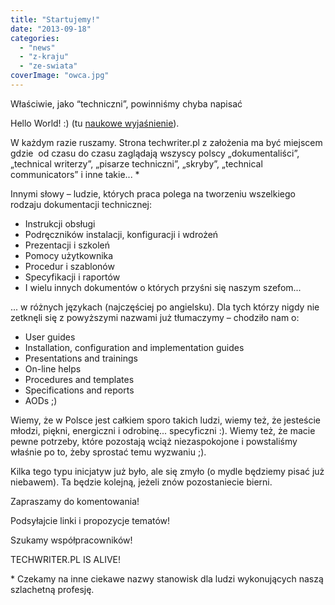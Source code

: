 ```yaml
---
title: "Startujemy!"
date: "2013-09-18"
categories:
  - "news"
  - "z-kraju"
  - "ze-swiata"
coverImage: "owca.jpg"
---
```


Właściwie, jako “techniczni”, powinniśmy chyba napisać

Hello World! :) (tu [naukowe wyjaśnienie](http://pl.wikipedia.org/wiki/Hello_world)).

W każdym razie ruszamy. Strona techwriter.pl z założenia ma być miejscem gdzie  od czasu do czasu zaglądają wszyscy polscy „dokumentaliści”, „technical writerzy”, „pisarze techniczni”, „skryby”, „technical communicators” i inne takie... \*

Innymi słowy – ludzie, których praca polega na tworzeniu wszelkiego rodzaju dokumentacji technicznej:

- Instrukcji obsługi
- Podręczników instalacji, konfiguracji i wdrożeń
- Prezentacji i szkoleń
- Pomocy użytkownika
- Procedur i szablonów
- Specyfikacji i raportów
- I wielu innych dokumentów o których przyśni się naszym szefom...

... w różnych językach (najczęściej po angielsku). Dla tych którzy nigdy nie zetknęli się z powyższymi nazwami już tłumaczymy – chodziło nam o:

- User guides
- Installation, configuration and implementation guides
- Presentations and trainings
- On-line helps
- Procedures and templates
- Specifications and reports
- AODs ;)

Wiemy, że w Polsce jest całkiem sporo takich ludzi, wiemy też, że jesteście młodzi, piękni, energiczni i odrobinę... specyficzni :). Wiemy też, że macie pewne potrzeby, które pozostają wciąż niezaspokojone i powstaliśmy właśnie po to, żeby sprostać temu wyzwaniu ;).

Kilka tego typu inicjatyw już było, ale się zmyło (o mydle będziemy pisać już niebawem). Ta będzie kolejną, jeżeli znów pozostaniecie bierni.

Zapraszamy do komentowania!

Podsyłajcie linki i propozycje tematów!

Szukamy współpracowników!

TECHWRITER.PL IS ALIVE!

\* Czekamy na inne ciekawe nazwy stanowisk dla ludzi wykonujących naszą szlachetną profesję.
